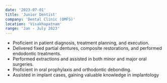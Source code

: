 ```yaml
---
date: '2023-07-01'
title: 'Junior Dentist'
company: 'Dental Clinic (OMFS)'
location: 'Visakhapatnam'
range: 'Jan - July 2023'
---
```


- Proficient in patient diagnosis, treatment planning, and execution. 
- Delivered fixed partial dentures, composite restorations, and performed endodontic treatments. 
- Performed extractions and assisted in both minor and major oral surgeries. 
- Proficient in oral prophylaxis and orthodontic debonding. 
- Assisted in implant cases, gaining valuable knowledge in implantology 

